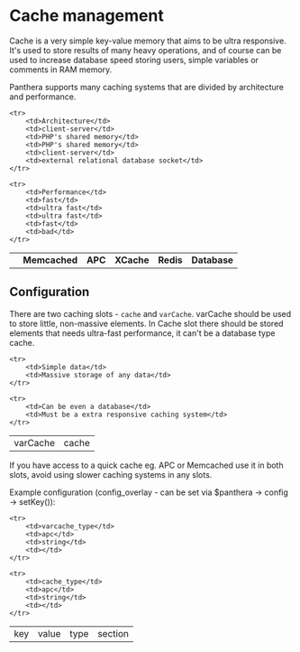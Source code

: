 Cache management
=================

Cache is a very simple key-value memory that aims to be ultra responsive. 
It's used to store results of many heavy operations, and of course can be used to increase database speed storing users, simple variables or comments in RAM memory.

Panthera supports many caching systems that are divided by architecture and performance.

<table>
    <tr>
        <td></td>
        <td><b>Memcached</b></td>
        <td><b>APC</b></td>
        <td><b>XCache</b></td>
        <td><b>Redis</b></td>
        <td><b>Database</b></td>
    </tr>
    
    <tr>
        <td>Architecture</td>
        <td>client-server</td>
        <td>PHP's shared memory</td>
        <td>PHP's shared memory</td>
        <td>client-server</td>
        <td>external relational database socket</td>
    </tr>
    
    <tr>
        <td>Performance</td>
        <td>fast</td>
        <td>ultra fast</td>
        <td>ultra fast</td>
        <td>fast</td>
        <td>bad</td>
    </tr>
</table>

## Configuration

There are two caching slots - `cache` and `varCache`. varCache should be used to store little, non-massive elements.
In Cache slot there should be stored elements that needs ultra-fast performance, it can't be a database type cache.

<table>
    <tr>
        <td>varCache</td>
        <td>cache</td>
    </tr>
    
    <tr>
        <td>Simple data</td>
        <td>Massive storage of any data</td>
    </tr>
    
    <tr>
        <td>Can be even a database</td>
        <td>Must be a extra responsive caching system</td>
    </tr>
</table>

If you have access to a quick cache eg. APC or Memcached use it in both slots, avoid using slower caching systems in any slots.

Example configuration (config_overlay - can be set via $panthera -> config -> setKey()):

<table>
    <tr>
        <td>key</td>
        <td>value</td>
        <td>type</td>
        <td>section</td>
    </tr>
    
    <tr>
        <td>varcache_type</td>
        <td>apc</td>
        <td>string</td>
        <td></td>
    </tr>
    
    <tr>
        <td>cache_type</td>
        <td>apc</td>
        <td>string</td>
        <td></td>
    </tr>
</table>
